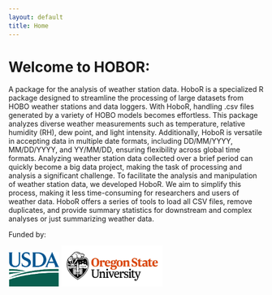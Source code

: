 ```yaml
---
layout: default
title: Home
---
```


 # Welcome to HOBOR:
  A package for the analysis of weather station data. HoboR is a specialized R package designed to streamline the processing of large datasets from HOBO weather stations and data loggers. With HoboR, handling .csv files generated by a variety of HOBO models becomes effortless. This package analyzes diverse weather measurements such as temperature, relative humidity (RH), dew point, and light intensity. Additionally, HoboR is versatile in accepting data in multiple date formats, including DD/MM/YYYY, MM/DD/YYYY, and YY/MM/DD, ensuring flexibility across global time formats. Analyzing weather station data collected over a brief period can quickly become a big data project, making the task of processing and analysis a significant challenge. To facilitate the analysis and manipulation of weather station data, we developed HoboR. We aim to simplify this process, making it less time-consuming for researchers and users of weather data. HoboR offers a series of tools to load all CSV files, remove duplicates, and provide summary statistics for downstream and complex analyses or just summarizing weather data.



<p>Funded by:</p>
<img src="/docs/USDA-logo.png" alt="USDA Logo" style="width: 100px;"/>
<img src="/docs/osu-logo.png" alt="OSU Logo" style="width: 200px;"/>
